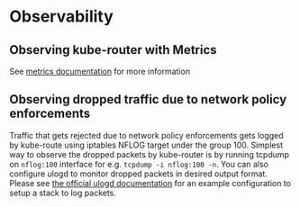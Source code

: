 # Observability

## Observing kube-router with Metrics

See [metrics documentation](metrics.md) for more information

## Observing dropped traffic due to network policy enforcements

Traffic that gets rejected due to network policy enforcements gets logged by kube-route using iptables NFLOG target
under the group 100. Simplest way to observe the dropped packets by kube-router is by running tcpdump on `nflog:100`
interface for e.g. `tcpdump -i nflog:100 -n`. You can also configure ulogd to monitor dropped packets in desired output
format. Please see [the official ulogd documentation](https://kb.gtkc.net/iptables-with-ulogd-quick-howto/) for an
example configuration to setup a stack to log packets.
